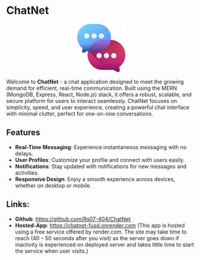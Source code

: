 # ChatNet

<p align="center">
   <img src="https://github.com/Rs07-404/ChatNet/blob/main/frontend/public/designicon/chatNet128x128.png" alt="ChatNet Logo" width="128" height="128">
</p>

Welcome to **ChatNet** - a chat application designed to meet the growing demand for efficient, real-time communication. Built using the MERN (MongoDB, Express, React, Node.js) stack, it offers a robust, scalable, and secure platform for users to interact seamlessly. ChatNet focuses on simplicity, speed, and user experience, creating a powerful chat interface with minimal clutter, perfect for one-on-one conversations.

## Features
- **Real-Time Messaging**: Experience instantaneous messaging with no delays.
- **User Profiles**: Customize your profile and connect with users easily.
- **Notifications**: Stay updated with notifications for new messages and activities.
- **Responsive Design**: Enjoy a smooth experience across devices, whether on desktop or mobile.

## Links:
-	**Github**: https://github.com/Rs07-404/ChatNet
-	**Hosted-App**: https://chatnet-fusd.onrender.com (This app is hosted using a free service offered by render.com. The site may take time to reach (40 – 50 seconds after you visit) as the server goes down if inactivity is experienced on deployed server and takes little time to start the service when user visits.)
